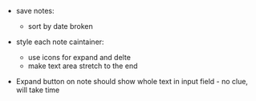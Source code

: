 - save notes:
    - sort by date broken
    
- style each note caintainer:
    - use icons for expand and delte
    - make text area stretch to the end

- Expand button on note should show whole text in input field - no clue, will take time